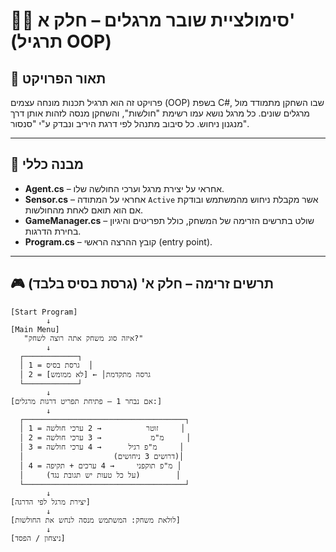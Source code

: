 # 🕵️‍♂️ סימולציית שובר מרגלים – חלק א' (תרגיל OOP)

## 🧠 תאור הפרויקט

פרויקט זה הוא תרגיל תכנות מונחה עצמים (OOP) בשפת C#, שבו השחקן מתמודד מול מרגלים שונים. כל מרגל נושא עמו רשימת "חולשות", והשחקן מנסה לזהות אותן דרך מנגנון ניחוש. כל סיבוב מתנהל לפי דרגת היריב ונבדק ע"י "סנסור".

---

## 🔧 מבנה כללי

- **Agent.cs** – אחראי על יצירת מרגל וערכי החולשה שלו.
- **Sensor.cs** – אחראי על המתודה `Active` אשר מקבלת ניחוש מהמשתמש ובודקת אם הוא תואם לאחת מהחולשות.
- **GameManager.cs** – שולט בתרשים הזרימה של המשחק, כולל תפריטים והיגיון בחירת הדרגות.
- **Program.cs** – קובץ ההרצה הראשי (entry point).

---

## 🎮 תרשים זרימה – חלק א' (גרסת בסיס בלבד)

```text
[Start Program]
        ↓
[Main Menu]
   "איזה סוג משחק אתה רוצה לשחק?"
        ↓
  ┌────────────┐
  │ 1 = גרסת בסיס  │
  │ 2 = גרסה מתקדמת│ ← [לא ממומש] 
  └────────────┘
        ↓
[אם נבחר 1 – פתיחת תפריט דרגות מרגלים:]
        ↓
  ┌────────────────────────────────────┐
  │ 1 = זוטר          → 2 ערכי חולשה     │
  │ 2 = מ"מ           → 3 ערכי חולשה     │
  │ 3 = מ"פ רגיל      → 4 ערכי חולשה     │
  │                    (דרושים 3 ניחושים)│
  │ 4 = מ"פ תוקפני     → 4 ערכים + תקיפה │
  │     (על כל טעות יש תגובת נגד)        │
  └────────────────────────────────────┘
        ↓
[יצירת מרגל לפי הדרגה]
        ↓
[לולאת משחק: המשתמש מנסה לנחש את החולשות]
        ↓
[ניצחון / הפסד]



